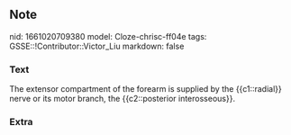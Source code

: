 ## Note
nid: 1661020709380
model: Cloze-chrisc-ff04e
tags: GSSE::!Contributor::Victor_Liu
markdown: false

### Text
The extensor compartment of the forearm is supplied by the {{c1::radial}} nerve or its motor branch, the {{c2::posterior interosseous}}.

### Extra

